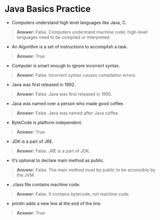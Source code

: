 # Java Basics Practice

- Computers understand high level languages like Java, C.  
> **Answer:** False. Computers understand machine code; high-level languages need to be compiled or interpreted.

- An Algorithm is a set of instructions to accomplish a task.  
> **Answer:** True

- Computer is smart enough to ignore incorrect syntax.  
> **Answer:** False. Incorrect syntax causes compilation errors.

- Java was first released in 1992.  
> **Answer:** False. Java was first released in 1995.

- Java was named over a person who made good coffee.  
> **Answer:** False. Java was named after Java coffee.

- ByteCode is platform independent.  
> **Answer:** True

- JDK is a part of JRE.  
> **Answer:** False. JRE is a part of JDK.

- It’s optional to declare main method as public.  
> **Answer:** False. The main method must be public to be accessible by the JVM.

- .class file contains machine code.  
> **Answer:** False. It contains bytecode, not machine code.

- println adds a new line at the end of the line.  
> **Answer:** True
